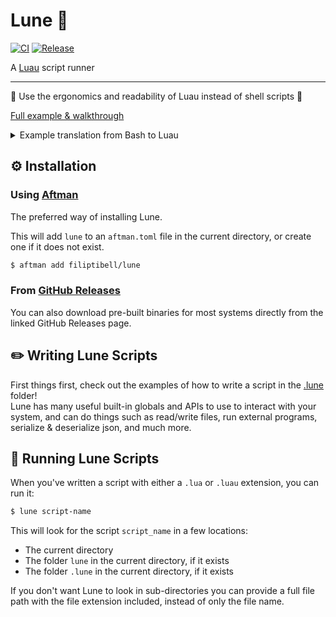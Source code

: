 # Lune 🌙

[![CI](https://github.com/filiptibell/lune/actions/workflows/ci.yaml/badge.svg)](https://github.com/filiptibell/lune/actions/workflows/ci.yaml)
[![Release](https://github.com/filiptibell/lune/actions/workflows/release.yaml/badge.svg)](https://github.com/filiptibell/lune/actions/workflows/release.yaml)

A [Luau](https://luau-lang.org) script runner

---

🚀 Use the ergonomics and readability of Luau instead of shell scripts 🚀

[Full example & walkthrough](.lune/hello_lune.luau)

<!-- markdownlint-disable MD033 -->
<details>
<summary>Example translation from Bash to Luau</summary>

**_Before:_**

```bash
#!/bin/bash
VALID=true
COUNT=1
while [ $VALID ]
do
    echo $COUNT
    if [ $COUNT -eq 5 ];
    then
        break
    fi
    ((COUNT++))
done
```

**_After:_**

```lua
local valid = true
local count = 1
while valid do
    print(count)
    if count == 5 then
        break
    end
    count += 1
end
```

</details>

## ⚙️ Installation

### Using [Aftman](https://github.com/lpghatguy/aftman)

The preferred way of installing Lune.

This will add `lune` to an `aftman.toml` file in the
current directory, or create one if it does not exist.

```sh
$ aftman add filiptibell/lune
```

### From [GitHub Releases](https://github.com/filiptibell/lune/releases)

You can also download pre-built binaries for most
systems directly from the linked GitHub Releases page.

## ✏️ Writing Lune Scripts

First things first, check out the examples of how to write a script in the [.lune](.lune) folder! <br>
Lune has many useful built-in globals and APIs to use to interact with your system, and can do things
such as read/write files, run external programs, serialize & deserialize json, and much more.

## 🏃 Running Lune Scripts

When you've written a script with either a `.lua` or `.luau` extension, you can run it:

```sh
$ lune script-name
```

This will look for the script `script_name` in a few locations:

- The current directory
- The folder `lune` in the current directory, if it exists
- The folder `.lune` in the current directory, if it exists

If you don't want Lune to look in sub-directories you can provide a full
file path with the file extension included, instead of only the file name.
